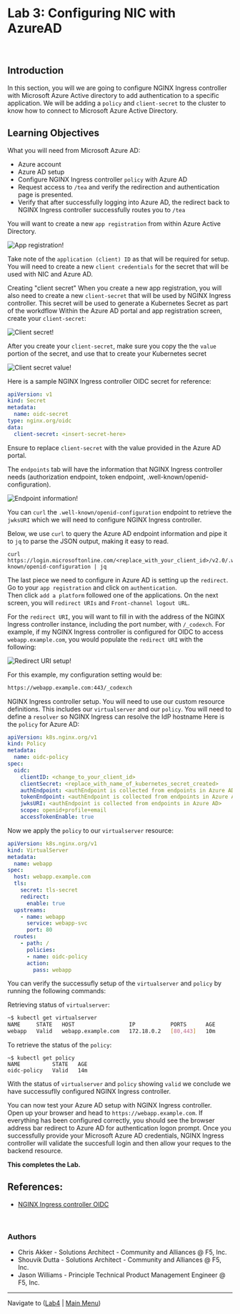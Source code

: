 # Lab 3: Configuring NIC with AzureAD

<br/>

## Introduction

In this section, you will we are going to configure NGINX Ingress controller with Microsoft Azure Active directory to add authentication to a specific application. We will be adding a `policy` and `client-secret` to the cluster to know how to connect to Microsoft Azure Active Directory.
<br/>

## Learning Objectives

What you will need from Microsoft Azure AD:

- Azure account
- Azure AD setup
- Configure NGINX Ingress controller `policy` with Azure AD
- Request access to `/tea` and verify the redirection and authentication page is presented.
- Verify that after successfully logging into Azure AD, the redirect back to NGINX Ingress controller successfully routes you to `/tea`

You will want to create a new `app registration` from within Azure Active Directory.

![App registration!](./images/app-reg.PNG "App registration")

Take note of the `application (client) ID` as that will be required for setup.
You will need to create a new `client credentials` for the secret that will be used with NIC and Azure AD.

Creating "client secret"
When you create a new app registration, you will also need to create a new `client-secret` that will be used by NGINX Ingress controller. This secret will be used to generate a Kubernetes Secret as part of the workdflow
Within the Azure AD portal and app registration screen, create your `client-secret`:

![Client secret!](./images/client-secret.JPG "Client secret")

After you create your `client-secret`, make sure you copy the the `value` portion of the secret, and use that to create your Kubernetes secret


![Client secret value!](./images/secret-value.jpg "Secret value")

Here is a sample NGINX Ingress controller OIDC secret for reference:

```yaml
apiVersion: v1
kind: Secret
metadata:
  name: oidc-secret
type: nginx.org/oidc
data:
  client-secret: <insert-secret-here>
```

Ensure to replace `client-secret` with the value provided in the Azure AD portal.

The `endpoints` tab will have the information that NGINX Ingress controller needs (authorization endpoint, token endpoint, .well-known/openid-configuration).

![Endpoint information!](./images/endpoit.JPG "Endpoint Information")

You can `curl` the `.well-known/openid-configuration` endpoint to retrieve the `jwksURI` which we will need to configure NGINX Ingress controller.

Below, we use `curl` to query the Azure AD endpoint information and pipe it to `jq` to parse the JSON output, making it easy to read.


```shell
curl https://login.microsoftonline.com/<replace_with_your_client_id>/v2.0/.well-known/openid-configuration | jq
```

The last piece we need to configure in Azure AD is setting up the `redirect`.
Go to your `app registration` and click on `authentication`.   
Then click `add a platform` followed one of the applications.
On the next screen, you will `redirect URIs` and `Front-channel logout URL`. 


For the `redirect URI`, you will want to fill in with the address of the NGINX Ingress controller instance, including the port number, with `/_codexch`.
For example, if my NGINX Ingress controller is configured for OIDC to access `webapp.example.com`, you would populate the `redirect URI` with the following:

![Redirect URI setup!](./images/redirect.JPG "Redirect configuration")

For this example, my configuration setting would be:

```bash
https://webapp.example.com:443/_codexch
```

NGINX Ingress controller setup.
You will need to use our custom resource definitions. This includes our `virtualserver` and our `policy`.
You will need to define a `resolver` so NGINX Ingress can resolve the IdP hostname
Here is the `policy` for Azure AD:

```yaml
apiVersion: k8s.nginx.org/v1
kind: Policy
metadata:
  name: oidc-policy
spec:
  oidc:
    clientID: <change_to_your_client_id>
    clientSecret: <replace_with_name_of_kubernetes_secret_created>
    authEndpoint: <authEndpoint is collected from endpoints in Azure AD>
    tokenEndpoint: <authEndpoint is collected from endpoints in Azure AD> 
    jwksURI: <authEndpoint is collected from endpoints in Azure AD> 
    scope: openid+profile+email
    accessTokenEnable: true
```

Now we apply the `policy` to our `virtualserver` resource:

```yaml
apiVersion: k8s.nginx.org/v1
kind: VirtualServer
metadata:
  name: webapp
spec:
  host: webapp.example.com
  tls:
    secret: tls-secret
    redirect:
      enable: true
  upstreams:
    - name: webapp
      service: webapp-svc
      port: 80
  routes:
    - path: /
      policies:
      - name: oidc-policy
      action:
        pass: webapp
```

You can verify the successufly setup of the `virtualserver` and `policy` by running the following commands:  

Retrieving status of `virtualserver`:
```bash
~$ kubectl get virtualserver
NAME     STATE   HOST                 IP           PORTS      AGE
webapp   Valid   webapp.example.com   172.18.0.2   [80,443]   10m
```
To retrieve the status of the `policy`:
```
~$ kubectl get policy
NAME          STATE   AGE
oidc-policy   Valid   14m
```

With the status of `virtualserver` and `policy` showing `valid` we conclude we have successuflly configured NGINX Ingress controller.

You can now test your Azure AD setup with NGINX Ingress controller.   
Open up your browser and head to `https://webapp.example.com`. 
If everything has been configured correctly, you should see the browser address bar redirect to Azure AD for authentication logon prompt. Once you successfully provide your Microsoft Azure AD credentials, NGINX Ingress controller will validate the succesfull login and then allow your reques to the backend resource.

**This completes the Lab.** 
<br/>

## References: 

- [NGINX Ingress controller OIDC](https://docs.nginx.com/nginx-ingress-controller/configuration/policy-resource/#oidc)
<br/>

### Authors
- Chris Akker - Solutions Architect - Community and Alliances @ F5, Inc.
- Shouvik Dutta - Solutions Architect - Community and Alliances @ F5, Inc.
- Jason Williams - Principle Technical Product Management Engineer @ F5, Inc.

-------------

Navigate to ([Lab4](../lab4/readme.md) | [Main Menu](../LabGuide.md#lab-outline))
